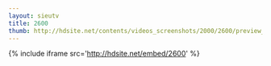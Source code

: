 ```yaml
---
layout: sieutv
title: 2600
thumb: http://hdsite.net/contents/videos_screenshots/2000/2600/preview_360p.mp4.jpg
---
```

{% include iframe src='http://hdsite.net/embed/2600' %}
 
